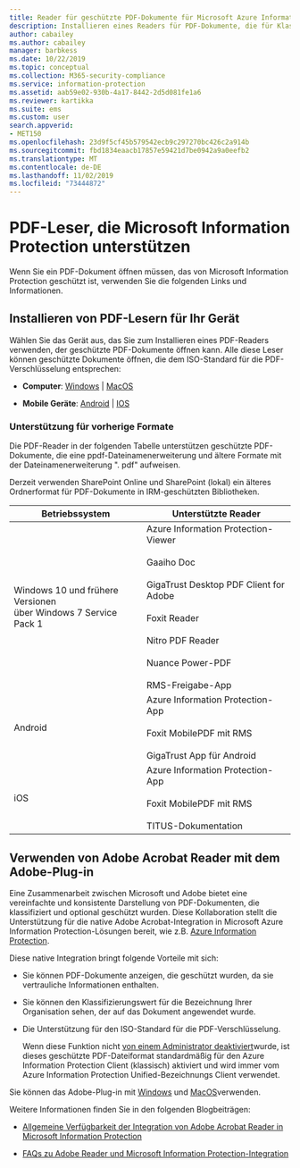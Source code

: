 ```yaml
---
title: Reader für geschützte PDF-Dokumente für Microsoft Azure Information Protection
description: Installieren eines Readers für PDF-Dokumente, die für Klassifizierung und Schutz bezeichnet werden
author: cabailey
ms.author: cabailey
manager: barbkess
ms.date: 10/22/2019
ms.topic: conceptual
ms.collection: M365-security-compliance
ms.service: information-protection
ms.assetid: aab59e02-930b-4a17-8442-2d5d081fe1a6
ms.reviewer: kartikka
ms.suite: ems
ms.custom: user
search.appverid:
- MET150
ms.openlocfilehash: 23d9f5cf45b579542ecb9c297270bc426c2a914b
ms.sourcegitcommit: fbd1834eaacb17857e59421d7be0942a9a0eefb2
ms.translationtype: MT
ms.contentlocale: de-DE
ms.lasthandoff: 11/02/2019
ms.locfileid: "73444872"
---
```

# <a name="pdf-readers-that-support-microsoft-information-protection"></a>PDF-Leser, die Microsoft Information Protection unterstützen

Wenn Sie ein PDF-Dokument öffnen müssen, das von Microsoft Information Protection geschützt ist, verwenden Sie die folgenden Links und Informationen.

## <a name="install-pdf-readers-for-your-device"></a>Installieren von PDF-Lesern für Ihr Gerät

Wählen Sie das Gerät aus, das Sie zum Installieren eines PDF-Readers verwenden, der geschützte PDF-Dokumente öffnen kann. Alle diese Leser können geschützte Dokumente öffnen, die dem ISO-Standard für die PDF-Verschlüsselung entsprechen:

- **Computer**: [Windows](protected-pdf-readers-windows.md) | [MacOS](protected-pdf-readers-mac.md)

- **Mobile Geräte**: [Android](protected-pdf-readers-android.md) | [IOS](protected-pdf-readers-ios.md)

### <a name="support-for-previous-formats"></a>Unterstützung für vorherige Formate

Die PDF-Reader in der folgenden Tabelle unterstützen geschützte PDF-Dokumente, die eine ppdf-Dateinamenerweiterung und ältere Formate mit der Dateinamenerweiterung ". pdf" aufweisen. 

Derzeit verwenden SharePoint Online und SharePoint (lokal) ein älteres Ordnerformat für PDF-Dokumente in IRM-geschützten Bibliotheken.


|Betriebssystem|Unterstützte Reader|
|----------------|-----------------------------------|
|Windows 10 und frühere Versionen<br />über Windows 7 Service Pack 1|Azure Information Protection-Viewer<br /><br />Gaaiho Doc<br /><br />GigaTrust Desktop PDF Client for Adobe<br /><br />Foxit Reader<br /><br />Nitro PDF Reader<br /><br /> Nuance Power-PDF<br /><br />RMS-Freigabe-App|
|Android|Azure Information Protection-App<br /><br />Foxit MobilePDF mit RMS<br /><br />GigaTrust App für Android|
|iOS|Azure Information Protection-App<br /><br />Foxit MobilePDF mit RMS<br /><br />TITUS-Dokumentation|

## <a name="using-adobe-acrobat-reader-with-the-adobe-plug-in"></a>Verwenden von Adobe Acrobat Reader mit dem Adobe-Plug-in

Eine Zusammenarbeit zwischen Microsoft und Adobe bietet eine vereinfachte und konsistente Darstellung von PDF-Dokumenten, die klassifiziert und optional geschützt wurden. Diese Kollaboration stellt die Unterstützung für die native Adobe Acrobat-Integration in Microsoft Azure Information Protection-Lösungen bereit, wie z.B. [Azure Information Protection](../what-is-information-protection.md). 

Diese native Integration bringt folgende Vorteile mit sich:

- Sie können PDF-Dokumente anzeigen, die geschützt wurden, da sie vertrauliche Informationen enthalten.

- Sie können den Klassifizierungswert für die Bezeichnung Ihrer Organisation sehen, der auf das Dokument angewendet wurde.

- Die Unterstützung für den ISO-Standard für die PDF-Verschlüsselung.
    
    Wenn diese Funktion nicht [von einem Administrator deaktiviert](client-admin-guide-customizations.md#dont-protect-pdf-files-by-using-the-iso-standard-for-pdf-encryption)wurde, ist dieses geschützte PDF-Dateiformat standardmäßig für den Azure Information Protection Client (klassisch) aktiviert und wird immer vom Azure Information Protection Unified-Bezeichnungs Client verwendet.

Sie können das Adobe-Plug-in mit [Windows](protected-pdf-readers-windows.md) und [MacOS](protected-pdf-readers-mac.md)verwenden.

Weitere Informationen finden Sie in den folgenden Blogbeiträgen: 

- [Allgemeine Verfügbarkeit der Integration von Adobe Acrobat Reader in Microsoft Information Protection](https://techcommunity.microsoft.com/t5/Azure-Information-Protection/General-Availability-of-Adobe-Acrobat-Reader-Integration-with/ba-p/298396)

- [FAQs zu Adobe Reader und Microsoft Information Protection-Integration](https://techcommunity.microsoft.com/t5/Microsoft-Information-Protection/Adobe-reader-and-Microsoft-Information-Protection-integration/ba-p/482219)
